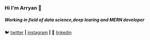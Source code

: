 ### Hi I'm Arryan 👋

##### Working in field of data science,deep learing and MERN developer


🐦 [twitter][twitter] **|** 
 [instagram][instagram] **|** 
👔 [linkedin][linkedin]


[twitter]: https://twitter.com/2Arryan
[instagram]: https://www.instagram.com/arryan_999/
[linkedin]: https://www.linkedin.com/in/arryan-sinha-b70aa3147/

